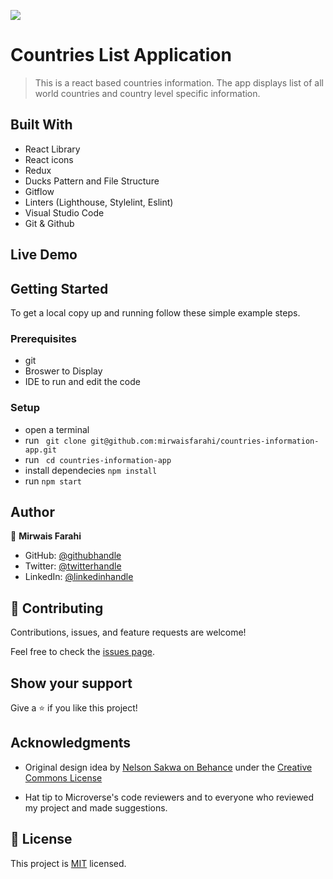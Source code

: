 ![](https://img.shields.io/badge/Microverse-blueviolet) 

# Countries List Application

> This is a react based countries information. The app displays list of all world countries and country level specific information.

## Built With

- React Library
- React icons
- Redux
- Ducks Pattern and File Structure
- Gitflow
- Linters (Lighthouse, Stylelint, Eslint)
- Visual Studio Code
- Git & Github

## Live Demo

## Getting Started

To get a local copy up and running follow these simple example steps.

### Prerequisites

- git
- Broswer to Display
- IDE to run and edit the code

### Setup

- open a terminal
- run ``` git clone git@github.com:mirwaisfarahi/countries-information-app.git```
- run ``` cd countries-information-app```
- install dependecies ``` npm install ```
- run ```npm start```

## Author

👤 **Mirwais Farahi**

- GitHub: [@githubhandle](https://github.com/mirwaisfarahi)
- Twitter: [@twitterhandle](https://twitter.com/farahi92)
- LinkedIn: [@linkedinhandle](https://www.linkedin.com/in/mirwais-farahi-a02100244/)


## 🤝 Contributing

Contributions, issues, and feature requests are welcome!

Feel free to check the [issues page](../../issues/).

## Show your support

Give a ⭐️ if you like this project!

## Acknowledgments
- Original design idea by [Nelson Sakwa on Behance](https://www.behance.net/gallery/31579789/Ballhead-App-%28Free-PSDs%29) under the [Creative Commons License](https://creativecommons.org/licenses/by-nc/4.0/)

- Hat tip to Microverse's code reviewers and to everyone who reviewed my project and made suggestions.

## 📝 License

This project is [MIT](./LICENSE) licensed.
